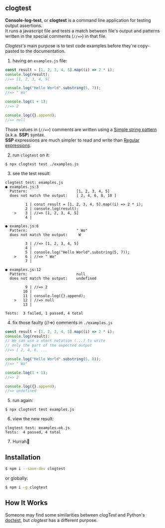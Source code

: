 ## clogtest

**Console-log-test**, or **clogtest** is a command line application for testing output assertions.  
It runs a javascript file and tests a match between file's output and patterns written in the special comments (`//=>`) in that file.

_Clogtest's_ main purpose is to test code examples before they're copy-pasted to the documentation.

1. having an `examples.js` file:

```js
const result = [1, 2, 3, 4, 5].map((i) => 2 * i);
console.log(result);
//=> [1, 2, 3, 4, 5]

console.log("Hello World".substring(5, 7));
//=> " Wo"

console.log(1 + 1);
//=> 2

console.log({}.append);
//=> null
```

Those values in (`//=>`) comments are written using a [Simple string pattern](https://github.com/tomaskraus/simple-string-pattern) (a.k.a. **SSP**) syntax.  
**SSP** expressions are much simpler to read and write than [Regular expressions](https://developer.mozilla.org/en-US/docs/Web/JavaScript/Guide/Regular_expressions).

2. run `clogtest` on it:

```
$ npx clogtest test ./examples.js
```

3. see the test result:

```
clogtest test: examples.js
● examples.js:3
  Pattern:                      [1, 2, 3, 4, 5]
  does not match the output:    [ 2, 4, 6, 8, 10 ]

         1 | const result = [1, 2, 3, 4, 5].map((i) => 2 * i);
         2 | console.log(result);
    >    3 | //=> [1, 2, 3, 4, 5]
         4 |

● examples.js:6
  Pattern:                      " Wo"
  does not match the output:     W

         3 | //=> [1, 2, 3, 4, 5]
         4 |
         5 | console.log("Hello World".substring(5, 7));
    >    6 | //=> " Wo"
         7 |

● examples.js:12
  Pattern:                      null
  does not match the output:    undefined

         9 | //=> 2
        10 |
        11 | console.log({}.append);
    >   12 | //=> null
        13 |

Tests:  3 failed, 1 passed, 4 total
```

4. fix those faulty (//=>) comments in `./examples.js`

```js
const result = [1, 2, 3, 4, 5].map((i) => 2 * i);
console.log(result);
// We can use a short notation (...) to write
// only the part of the expected output
//=> [ 2, 4, 6, ...

console.log("Hello World".substring(5, 8));
//=> " Wo"

console.log(1 + 1);
//=> 2

console.log({}.append);
//=> undefined
```

5. run again:

```
$ npx clogtest test examples.js
```

6. view the new result:

```
clogtest test: examples-ok.js
Tests:  4 passed, 4 total
```

7. Hurrah🙂

## Installation

```bash
$ npm i --save-dev clogtest
```

or globally:

```bash
$ npm i -g clogtest
```

## How It Works

Someone may find some similarities between _clogTest_ and Python's [doctest](https://docs.python.org/3/library/doctest.html), but _clogtest_ has a different purpose.
